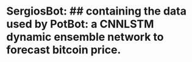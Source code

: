 # SergiosBot: ## containing the data used by PotBot: a CNNLSTM dynamic ensemble network to forecast bitcoin price. 

